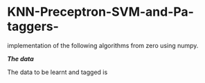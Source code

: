 # KNN-Preceptron-SVM-and-Pa-taggers-
implementation of the following algorithms from zero using numpy.

***The data***

The data to be learnt and tagged is 
